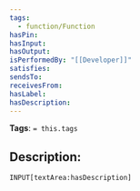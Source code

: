 ```yaml
---
tags:
  - function/Function
hasPin:
hasInput:
hasOutput:
isPerformedBy: "[[Developer]]"
satisfies:
sendsTo:
receivesFrom:
hasLabel:
hasDescription:
---
```

**Tags**: `= this.tags`
## Description:
`INPUT[textArea:hasDescription]`